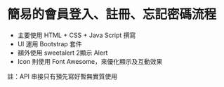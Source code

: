# 簡易的會員登入、註冊、忘記密碼流程

- 主要使用 HTML + CSS + Java Script 撰寫
- UI 運用 Bootstrap 套件
- 額外使用 sweetalert 2顯示 Alert
- Icon 則使用 Font Awesome，來優化顯示及互動效果

註：API 串接只有預先寫好暫無實質使用
